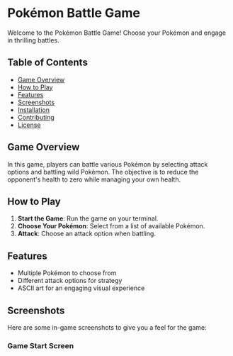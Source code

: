 # Pokémon Battle Game

Welcome to the Pokémon Battle Game! Choose your Pokémon and engage in thrilling battles. 

## Table of Contents
- [Game Overview](#game-overview)
- [How to Play](#how-to-play)
- [Features](#features)
- [Screenshots](#screenshots)
- [Installation](#installation)
- [Contributing](#contributing)
- [License](#license)

## Game Overview

In this game, players can battle various Pokémon by selecting attack options and battling wild Pokémon. The objective is to reduce the opponent's health to zero while managing your own health.

## How to Play

1. **Start the Game**: Run the game on your terminal.
2. **Choose Your Pokémon**: Select from a list of available Pokémon.
3. **Attack**: Choose an attack option when battling.

## Features

- Multiple Pokémon to choose from
- Different attack options for strategy
- ASCII art for an engaging visual experience

## Screenshots

Here are some in-game screenshots to give you a feel for the game:

### Game Start Screen
